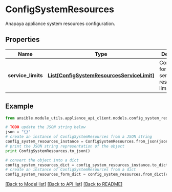 # ConfigSystemResources

Anapaya appliance system resources configuration.

## Properties
Name | Type | Description | Notes
------------ | ------------- | ------------- | -------------
**service_limits** | [**List[ConfigSystemResourcesServiceLimit]**](ConfigSystemResourcesServiceLimit.md) | Configuration for per service resource limits. | [optional] 

## Example

```python
from ansible.module_utils.appliance_api_client.models.config_system_resources import ConfigSystemResources

# TODO update the JSON string below
json = "{}"
# create an instance of ConfigSystemResources from a JSON string
config_system_resources_instance = ConfigSystemResources.from_json(json)
# print the JSON string representation of the object
print ConfigSystemResources.to_json()

# convert the object into a dict
config_system_resources_dict = config_system_resources_instance.to_dict()
# create an instance of ConfigSystemResources from a dict
config_system_resources_form_dict = config_system_resources.from_dict(config_system_resources_dict)
```
[[Back to Model list]](../README.md#documentation-for-models) [[Back to API list]](../README.md#documentation-for-api-endpoints) [[Back to README]](../README.md)


